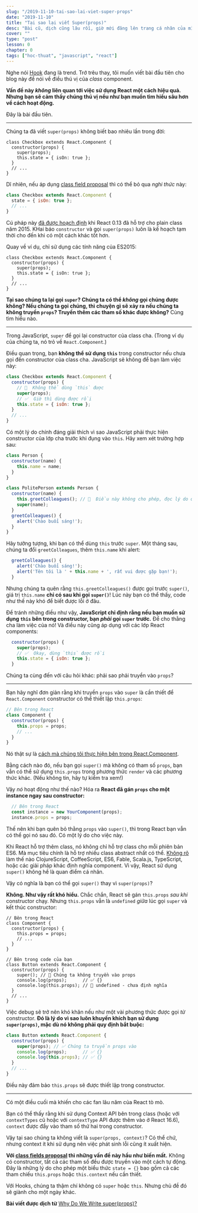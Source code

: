 ```yaml
---
slug: "/2019-11-10-tai-sao-lai-viet-super-props"
date: "2019-11-10"
title: "Tại sao lại viết Super(props)"
desc: "Bài cũ, dịch cũng lâu rồi, giờ mới đăng lên trang cá nhân của mình"
cover: ""
type: "post"
lesson: 0
chapter: 0
tags: ["hoc-thuat", "javascript", "react"]
---
```



Nghe nói [Hook](https://reactjs.org/docs/hooks-intro.html) đang là trend. Trớ trêu thay, tôi muốn viết bài đầu tiên cho blog này để nói về điều thú vị của *class* component.

**Vấn đề này *không* liên quan tới việc sử dụng React một cách hiệu quả. Nhưng bạn sẽ cảm thấy chúng thú vị nếu như bạn muốn tìm hiểu sâu hơn về cách hoạt động.**

Đây là bài đầu tiên.

---

Chúng ta đã viết `super(props)` không biết bao nhiêu lần trong đời:

```jsx{3}
class Checkbox extends React.Component {
  constructor(props) {
    super(props);
    this.state = { isOn: true };
  }
  // ...
}
```

Dĩ nhiên, nếu áp dụng [class field proposal](https://github.com/tc39/proposal-class-fields) thì có thể bỏ qua *nghi thức* này:

```jsx
class Checkbox extends React.Component {
  state = { isOn: true };
  // ...
}
```

Cú pháp này [đã  được hoạch định](https://reactjs.org/blog/2015/01/27/react-v0.13.0-beta-1.html#es7-property-initializers) khi React 0.13 đã hỗ trợ cho plain class năm 2015. KHai báo `constructor` và gọi `super(props)` luôn là kế hoạch tạm thời cho đến khi có một cách khác tốt hơn.

Quay về ví dụ,  chỉ sử dụng các tính năng của ES2015:

```jsx{3}
class Checkbox extends React.Component {
  constructor(props) {
    super(props);
    this.state = { isOn: true };
  }
  // ...
}
```

**Tại sao chúng ta lại gọi `super`? Chúng ta có thể *không* gọi chúng được không? Nếu chúng ta gọi chúng, thì chuyện gì sẽ xảy ra nếu chúng ta không truyền `props`? Truyền thêm các tham số khác được không?** Cùng tìm hiểu nào.

---

Trong JavaScript, `super` để gọi lại constructor của class cha. (Trong ví dụ của chúng ta, nó trỏ về `React.Component`.)

Điều quan trọng, bạn **không thể sử dụng `this`** trong constructor nếu chưa gọi đến constructor của class cha. JavaScript sẽ không để bạn làm việc này:

```jsx
class Checkbox extends React.Component {
  constructor(props) {
    // 🔴  Không thể dùng `this` được
    super(props);
    // ✅  Giờ thì dùng được rồi
    this.state = { isOn: true };
  }
  // ...
}
```

Có một lý do chính đáng giải thích vì sao JavaScript phải thực hiện constructor của lớp cha trước khi đụng vào `this`. Hãy xem xét trường hợp sau:

```jsx
class Person {
  constructor(name) {
    this.name = name;
  }
}

class PolitePerson extends Person {
  constructor(name) {
    this.greetColleagues(); // 🔴  Điều này không cho phép, đọc lý do ở bên dưới
    super(name);
  }
  greetColleagues() {
    alert('Chào buổi sáng!');
  }
}
```

Hãy tưởng tượng, khi bạn có thể dùng `this` trước `super`. Một tháng sau, chúng ta đổi `greetColleagues`, thêm `this.name` khi alert:

```jsx
  greetColleagues() {
    alert('Chào buổi sáng!');
    alert('Tên tôi là ' + this.name + ', rất vui được gặp bạn!');
  }
```

Nhưng chúng ta quên rằng `this.greetColleagues()` được gọi trước `super()`, giá trị `this.name` **chỉ có sau khi gọi `super()`**! Lúc này bạn có thể thấy, code như thế này khó để biết được lỗi ở đâu.

Để tránh những điều như vậy, **JavaScript chỉ định rằng nếu bạn muốn sử dụng `this` bên trong constructor, bạn *phải* gọi `super` trước.** Để cho thằng cha làm việc của nó! Và điều này cũng áp dụng với các lớp React components:

```jsx
  constructor(props) {
    super(props);
    // ✅  Okay, dùng `this` được rồi
    this.state = { isOn: true };
  }
```

Chúng ta cùng đến với câu hỏi khác: phải sao phải truyền vào `props`?

---

Bạn hãy nghĩ đơn giản rằng khi truyền `props` vào `super` là cần thiết để `React.Component` constructor có thể thiết lập `this.props`:

```jsx
// Bên trong React
class Component {
  constructor(props) {
    this.props = props;
    // ...
  }
}
```

Nó thật sự là [cách mà chúng tôi thực hiện bên trong React.Component](https://github.com/facebook/react/blob/1d25aa5787d4e19704c049c3cfa985d3b5190e0d/packages/react/src/ReactBaseClasses.js#L22).

Bằng cách nào đó, nếu bạn gọi `super()` mà không có tham số `props`, bạn vẫn có thể sử dụng `this.props` trong phương thức `render` và các phương thức khác. (Nếu không tin, hãy tự kiểm tra xem!)

Vậy *nó* hoạt động như thế nào? Hóa ra **React đã gán `props` cho một instance ngay sau constructor:**

```jsx
  // Bên trong React
  const instance = new YourComponent(props);
  instance.props = props;
```

Thế nên khi bạn quên bỏ thằng `props` vào `super()`, thì trong React bạn vẫn có thể gọi nó sau đó. Có một lý do cho việc này.

Khi React hỗ trợ thêm class, nó không chỉ hỗ trợ class cho mỗi phiên bản ES6. Mà mục tiêu chính là hỗ trợ nhiều class abstract nhất có thể. [Không rõ](https://reactjs.org/blog/2015/01/27/react-v0.13.0-beta-1.html#other-languages) làm thế nào ClojureScript, CoffeeScript, ES6, Fable, Scala.js, TypeScript, hoặc các giải pháp khác định nghĩa component. Vì vậy, React sử dụng `super()` không hề là quan điểm cá nhân.

Vậy có nghĩa là bạn có thể gọi `super()` thay vì `super(props)`?

**Không. Như vậy rất khó hiểu.** Chắc chắn, React sẽ gán `this.props` *sau khi*  constructor chạy. Nhưng `this.props` vẫn  là `undefined` *giữa* lúc gọi `super` và kết thúc constructor:

```jsx{14}
// Bên trong React
class Component {
  constructor(props) {
    this.props = props;
    // ...
  }
}

// Bên trong code của bạn
class Button extends React.Component {
  constructor(props) {
    super(); // 😬 Chúng ta không truyền vào props
    console.log(props);      // ✅ {}
    console.log(this.props); // 😬 undefined - chưa định nghĩa 
  }
  // ...
}
```

Việc debug sẽ trở nên khó khăn nếu như một vài phương thức được gọi *từ* constructor. **Đó là lý do vì sao luôn khuyến khích bạn sử dụng `super(props)`, mặc dù nó không phải quy định bắt buộc:**

```jsx
class Button extends React.Component {
  constructor(props) {
    super(props); // ✅ Chúng ta truyền props vào 
    console.log(props);      // ✅ {}
    console.log(this.props); // ✅ {}
  }
  // ...
}
```

Điều này đảm bảo `this.props` sẽ được thiết lập trong constructor.

-----

Có một điều cuối mà khiến cho các fan lâu năm của React tò mò.

Bạn có thể thấy rằng khi sử dụng Context API bên trong class (hoặc với `contextTypes` cũ hoặc với `contextType` API được thêm vào ở React 16.6), `context` được đẩy vào tham số thứ hai trong constructor.

Vậy tại sao chúng ta không viết là `super(props, context)`? Có thể chứ, nhưng context ít khi sử dụng nên việc phát sinh lỗi cũng ít xuất hiện.

**Với [class fields proposal](https://github.com/tc39/proposal-class-fields) thì những vấn đề này hầu như biến mất.** Không có constructor, tất cả các tham số đều được truyền vào một cách tự động. Đây là những lý do cho phép một biểu thức `state = {}` bao gồm cả các tham chiếu `this.props` hoặc `this.context` nếu cần thiết.

Với Hooks, chúng ta thậm chí không có `super` hoặc `this`. Nhưng chủ đề đó sẽ giành cho một ngày khác.


**Bài viết được dịch từ** <a target="_blank" rel="noopener noreferrer" href="https://overreacted.io/why-do-we-write-super-props/">Why Do We Write super(props)?</a>



